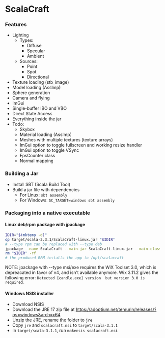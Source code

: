 # ScalaCraft

### Features

- Lighting
  - Types:
    - Diffuse
    - Specular
    - Ambient
  - Sources:
    - Point
    - Spot
    - Directional
- Texture loading (stb_image)
- Model loading (AssImp)
- Sphere generation
- Camera and flying
- ImGui
- Single-buffer IBO and VBO
- Direct State Access
- Everything inside the jar
- Todo:
  - Skybox
  - Material loading (AssImp)
  - Meshes with multiple textures (texture arrays)
  - ImGui option to toggle fullscreen and working resize handler
  - ImGui option to toggle VSync
  - FpsCounter class
  - Normal mapping


### Building a Jar

- Install SBT (Scala Build Tool)
- Build a jar file with dependencies
  - For Linux: `sbt assembly`
  - For Windows: `SC_TARGET=windows sbt assembly`

### Packaging into a native executable

#### Linux deb/rpm package with jpackage

```bash
IDIR="$(mktemp -d)"
cp target/scala-3.3.1/ScalaCraft-linux.jar "$IDIR"
# --type rpm can be replaced with --type deb
jpackage --name ScalaCraft --main-jar ScalaCraft-linux.jar --main-class dev.miikat.scalacraft.game.main --type rpm --input "$IDIR" --linux-shortcut
rm "$IDIR" -rf
# the produced RPM installs the app to /opt/scalacraft
```

NOTE: jpackage with --type msi/exe requires the WiX Toolset 3.0, which is depreacated in favor of v4, and isn't available anymore. Wix 3.11.2 gives the following error: `Detected [candle.exe] version  but version 3.0 is required.`

#### Windows NSIS installer

- Download NSIS
- Download the JRE 17 zip file at https://adoptium.net/temurin/releases/?os=windows&arch=x64
- Unzip the JRE, rename the folder to `jre`
- Copy `jre` and `scalacraft.nsi` to `target/scala-3.1.1`
- In `target/scala-3.1.1`, run `makensis scalacraft.nsi`